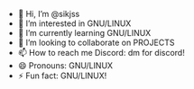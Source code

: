 - 👋 Hi, I’m @sikjss
- 👀 I’m interested in GNU/LINUX
- 🌱 I’m currently learning GNU/LINUX
- 💞️ I’m looking to collaborate on PROJECTS
- 📫 How to reach me Discord: dm for discord!
- 😄 Pronouns: GNU/LINUX
- ⚡ Fun fact: GNU/LINUX!

<!---
sikjss/sikjss is a ✨ special ✨ repository because its `README.md` (this file) appears on your GitHub profile.
You can click the Preview link to take a look at your changes.
--->

